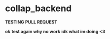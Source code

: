 # collap_backend

**TESTING PULL REQUEST**

**ok**
**test again why no work**
**idk what im doing <3**
